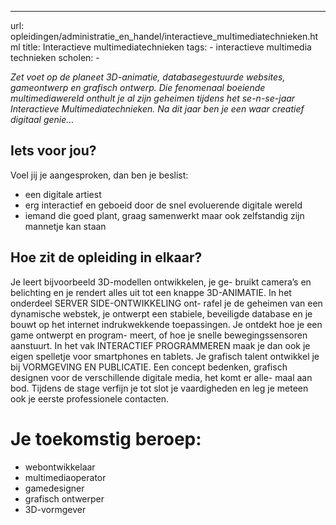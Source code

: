 ---
url: opleidingen/administratie_en_handel/interactieve_multimediatechnieken.html
title: Interactieve multimediatechnieken
tags:
	- interactieve multimedia technieken
scholen:
	-

_Zet voet op de planeet 3D-animatie, 
databasegestuurde websites, gameontwerp 
en grafisch ontwerp. Die fenomenaal 
boeiende multimediawereld onthult je al 
zijn geheimen tijdens het se-n-se-jaar 
Interactieve Multimediatechnieken. Na dit 
jaar ben je een waar creatief digitaal genie…_

## Iets voor jou?
Voel jij je aangesproken, dan ben je beslist:
* een digitale artiest
* erg interactief en geboeid door de snel evoluerende 
digitale wereld
* iemand die goed plant, graag samenwerkt maar ook 
zelfstandig zijn mannetje kan staan

## Hoe zit de opleiding in elkaar?
Je leert bijvoorbeeld 3D-modellen ontwikkelen, je ge-
bruikt camera’s en belichting en je rendert alles uit tot 
een knappe 3D-ANIMATIE.
In het onderdeel SERVER SIDE-ONTWIKKELING ont-
rafel je de geheimen van een dynamische webstek, je 
ontwerpt een stabiele, beveiligde database en je bouwt 
op het internet indrukwekkende toepassingen.
Je ontdekt hoe je een game ontwerpt en program-
meert, of hoe je snelle bewegingssensoren aanstuurt. 
In het vak INTERACTIEF PROGRAMMEREN maak je dan 
ook je eigen spelletje voor smartphones en tablets.
Je grafisch talent ontwikkel je bij VORMGEVING EN 
PUBLICATIE. Een concept bedenken, grafisch designen 
voor de verschillende digitale media, het komt er alle-
maal aan bod. 
Tijdens de stage verfijn je tot slot je vaardigheden en 
leg je meteen ook je eerste professionele contacten.

# Je toekomstig beroep:
* webontwikkelaar
* multimediaoperator
* gamedesigner
* grafisch ontwerper
* 3D-vormgever